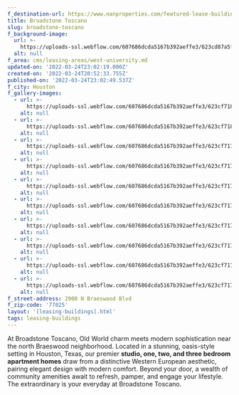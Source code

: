 ```yaml
---
f_destination-url: https://www.nanproperties.com/featured-lease-buildings/broadstone-toscano
title: Broadstone Toscano
slug: broadstone-toscano
f_background-image:
  url: >-
    https://uploads-ssl.webflow.com/607686dcda5167b392aeffe3/623cd87a5fee9952ef4b184d_Screen%20Shot%202022-03-24%20at%203.45.41%20PM.png
  alt: null
f_area: cms/leasing-areas/west-university.md
updated-on: '2022-03-24T23:02:19.000Z'
created-on: '2022-03-24T20:52:33.755Z'
published-on: '2022-03-24T23:02:49.537Z'
f_city: Houston
f_gallery-images:
  - url: >-
      https://uploads-ssl.webflow.com/607686dcda5167b392aeffe3/623cf7187a4f60a48ef94ec0_Entrance_Broadstone_1_lflocv.jpeg
    alt: null
  - url: >-
      https://uploads-ssl.webflow.com/607686dcda5167b392aeffe3/623cf718ecdeccf2ab831f56_IMG_6960_ktoqqc.jpeg
    alt: null
  - url: >-
      https://uploads-ssl.webflow.com/607686dcda5167b392aeffe3/623cf7170683b530bd85ab48_IMG_6957_ql9dnl.jpeg
    alt: null
  - url: >-
      https://uploads-ssl.webflow.com/607686dcda5167b392aeffe3/623cf7172d6a842f1faccd5b_IMG_6958_gd9qzr.jpeg
    alt: null
  - url: >-
      https://uploads-ssl.webflow.com/607686dcda5167b392aeffe3/623cf7177b4bc14785e15c70_IMG_6927_ttk23w.jpeg
    alt: null
  - url: >-
      https://uploads-ssl.webflow.com/607686dcda5167b392aeffe3/623cf717bab7a39d4394ef1b_IMG_6936_zmyc4d.jpeg
    alt: null
  - url: >-
      https://uploads-ssl.webflow.com/607686dcda5167b392aeffe3/623cf71718b089a2d206f243_IMG_6949_rzon3d.jpeg
    alt: null
  - url: >-
      https://uploads-ssl.webflow.com/607686dcda5167b392aeffe3/623cf71758dd9701b841ef16_IMG_2309_kycqwh.jpeg
    alt: null
  - url: >-
      https://uploads-ssl.webflow.com/607686dcda5167b392aeffe3/623cf7179f0d177d7074f9fb_IMG_2329_x65oky.jpeg
    alt: null
  - url: >-
      https://uploads-ssl.webflow.com/607686dcda5167b392aeffe3/623cf717a34270105e58da42_IMG_6967_x1sswt.jpeg
    alt: null
f_street-address: 2900 N Braeswood Blvd
f_zip-code: '77025'
layout: '[leasing-buildings].html'
tags: leasing-buildings
---
```


At Broadstone Toscano, Old World charm meets modern sophistication near the north Braeswood neighborhood. Located in a stunning, oasis-style setting in Houston, Texas, our premier **studio, one, two, and three bedroom apartment homes** draw from a distinctive Western European aesthetic, pairing elegant design with modern comfort. Beyond your door, a wealth of community amenities await to refresh, pamper, and engage your lifestyle. The extraordinary is your everyday at Broadstone Toscano.

  

‍

